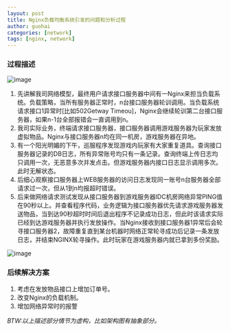 ```yaml
---
layout: post
title: Nginx负载均衡系统引发的问题和分析过程
author: guohai
categories: [network]
tags: [nginx, network]
---
```

### 过程描述

 ![image](http://guohai163.github.io/doc-pic/2016-04-01-nginx-load-balancing/architecture.png)
 
 
1. 先讲解我司网络模型，最终用户请求接口服务器中间有一Nginx来担当负载系统。负载策略，当所有服务器正常时，n台接口服务器轮训调用。当负载系统请求接口1异常时[比如502Getway Timeou]，Nginx会继续轮训第二台接口服务器，如果n-1台全部报错会一直调用到n。
2. 我司实际业务，终端请求接口服务器，接口服务器调用游戏服务器为玩家发放虚拟物品。Nginx与接口服务器n均在同一机房，游戏服务器在异地。
3. 有一个阳光明媚的下午，巡服程序发现游戏内玩家有大家重复道具。查询接口服务器记录的DB日志，所有异常账号均只有一条记录。查询终端上传日志均只调用一次，无恶意多次并发点击。但游戏服务器内接口日志显示调用多次。此时无解状态。
4. 后细心观察接口服务器上WEB服务器的访问日志发现同一账号n台服务器全部请求过一次，但从1到n均报超时错误。
5. 后来做网络请求测试发现从接口服务器到游戏服务器IDC机房网络异常PING值在90秒以上。并查看程序代码，业务逻辑为接口服务器优先请求游戏服务器发送物品，当到达90秒超时时间后退出程序不记录成功日志，但此时该请求实际已经到达游戏服务器并执行发放操作。当Nginx接收到接口服务器1异常后会轮寻接口服务器2，故障重复直到某台机器时网络正常轮寻成功后记录一条发放日志，并结束NGINX轮寻操作。此时玩家在游戏服务器内就已拿到多份奖励。

 ![image](http://guohai163.github.io/doc-pic/2016-04-01-nginx-load-balancing/timing.png)

### 后续解决方案
1. 考虑在发放物品接口上增加订单号。
2. 改变Nginx的负载机制。
3. 增加网络异常时的报警


*BTW:以上描述部分情节为虚构，比如架构图有抽象部分。*
